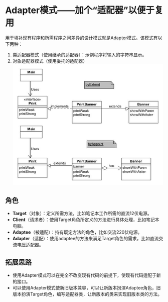 # Adapter模式——加个“适配器”以便于复用

用于填补现有程序和所需程序之间差异的设计模式就是Adapter模式。该模式有以下两种：
1. 类适配器模式（使用继承的适配器）：示例程序将输入的字符串显示。
2. 对象适配器模式（使用委托的适配器）
![adapter](.\asset\adapter.jpg)

## 角色
* **Target**（对象）：定义所需方法，比如笔记本工作所需的直流12伏电源。
* **Client**（请求者）：使用Target角色所定义的方法进行具体处理，比如笔记本电脑。
* **Adaptee**（被适配）：持有既定方法的角色，比如交流220伏电源。
* **Adapter**（适配）：使用adaptee的方法来满足Target角色的需求，比如直流交流电压适配器。

## 拓展思路
* 使用Adapter模式可以在完全不改变现有代码的前提下，使现有代码适配于新的接口。
* 可以使用Adapter模式使新旧版本兼容，可以让新版本扮演Adaptee角色，旧版本扮演Target角色，编写适配器类，让新版本的类来实现旧版本类的方法。
